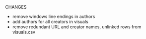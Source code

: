 CHANGES
* remove windows line endings in authors
* add authors for all creators in visuals
* remove redundant URL and creator names, unlinked rows from visuals.csv
